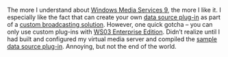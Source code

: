 The more I understand about [Windows Media Services
9](http://www.microsoft.com/windowsserver2003/technologies/winmedia/default.mspx),
the more I like it. I especially like the fact that can create your own
[data source
plug-in](http://msdn.microsoft.com/library/en-us/wmsrvsdk/htm/creatingdatasourceplugins.asp)
as part of a [custom broadcasting
solution](http://devhawk.net/2004/04/20/broadcasting-music/).
However, one quick gotcha – you can only use custom plug-ins with [WS03
Enterprise
Edition](http://msdn.microsoft.com/library/en-us/wmsrvsdk/htm/windowsnetenterpriseserversupport.asp).
Didn’t realize until I had built and configured my virtual media server
and compiled the [sample data source
plug-in](http://msdn.microsoft.com/library/en-us/wmsrvsdk/htm/datasourcepluginsample.asp).
Annoying, but not the end of the world.

